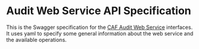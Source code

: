 # Audit Web Service API Specification

This is the Swagger specification for the [CAF Audit Web Service](https://github.com/CAFAudit/audit-service/tree/develop/caf-audit--service) interfaces. It uses yaml to specify some general information about the web service and the available operations. 
